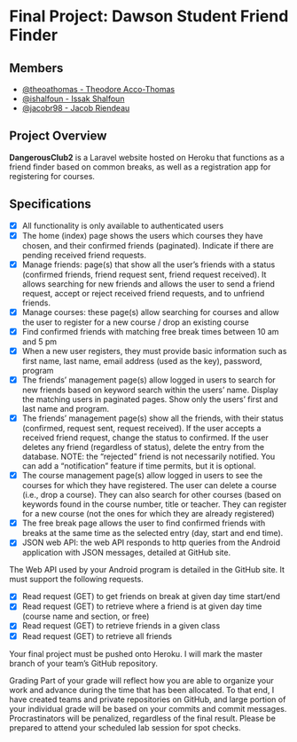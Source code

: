 # Final Project: Dawson Student Friend Finder

## Members
* [@theoathomas - Theodore Acco-Thomas](https://github.com/theoathomas)
* [@ishalfoun - Issak Shalfoun](https://github.com/ishalfoun)
* [@jacobr98 - Jacob Riendeau](https://github.com/jacobr98)

## Project Overview

**DangerousClub2** is a Laravel website hosted on Heroku that functions as a friend finder based on common breaks, as well as a registration app for registering for courses.

## Specifications

- [X] All functionality is only available to authenticated users
- [X] The home (index) page shows the users which courses they have chosen, and their confirmed friends (paginated). Indicate if there are pending received friend requests.
- [X] Manage friends: page(s) that show all the user’s friends with a status (confirmed friends, friend request sent, friend request received). It allows searching for new friends and allows the user to send a friend request, accept or reject received friend requests, and to unfriend friends. 
- [X] Manage courses: these page(s) allow searching for courses and allow the user to register for a new course / drop an existing course
- [X] Find confirmed friends with matching free break times between 10 am and 5 pm
- [X] When a new user registers, they must provide basic information such as first name, last name, email address (used as the key), password, program 
- [X] The friends’ management page(s) allow logged in users to search for new friends based on keyword search within the users’ name. Display the matching users in paginated pages. Show only the users’ first and last name and program.
- [X] The friends’ management page(s) show all the friends, with their status (confirmed, request sent, request received). If the user accepts a received friend request, change the status to confirmed. If the user deletes any friend (regardless of status), delete the entry from the database. NOTE: the “rejected” friend is not necessarily notified. You can add a “notification” feature if time permits, but it is optional.
- [X] The course management page(s) allow logged in users to see the courses for which they have registered. The user can delete a course (i.e., drop a course). They can also search for other courses (based on keywords found in the course number, title or teacher. They can register for a new course (not the ones for which they are already registered)
- [X] The free break page allows the user to find confirmed friends with breaks at the same time as the selected entry (day, start and end time).
- [X] JSON web API: the web API responds to http queries from the Android application with JSON messages, detailed at GitHub site.

The Web API used by your Android program is detailed in the GitHub site. It must support the following requests.
- [X] Read request (GET) to get friends on break at given day time start/end
- [X] Read request (GET) to retrieve where a friend is at given day time (course name and section, or free)
- [X] Read request (GET) to retrieve friends in a given class
- [X] Read request (GET) to retrieve all friends

Your final project must be pushed onto Heroku. I will mark the master branch of your team’s GitHub repository.

Grading
Part of your grade will reflect how you are able to organize your work and advance during the time that has been allocated. To that end, I have created teams and private repositories on GitHub, and large portion of your individual grade will be based on your commits and commit messages. Procrastinators will be penalized, regardless of the final result.  Please be prepared to attend your scheduled lab session for spot checks.



